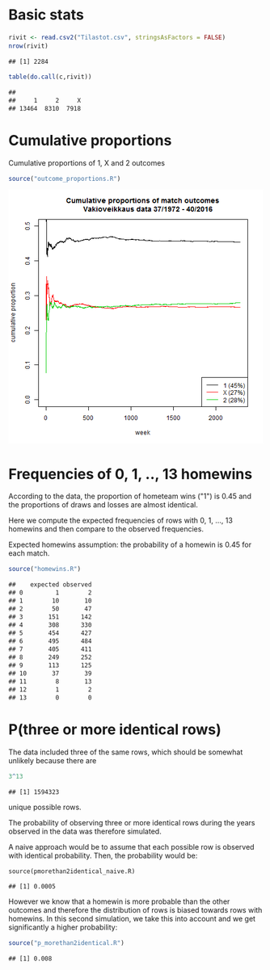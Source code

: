 



# Basic stats


```r
rivit <- read.csv2("Tilastot.csv", stringsAsFactors = FALSE)
nrow(rivit)
```

```
## [1] 2284
```

```r
table(do.call(c,rivit))
```

```
## 
##     1     2     X 
## 13464  8310  7918
```


# Cumulative proportions

Cumulative proportions of 1, X and 2 outcomes


```r
source("outcome_proportions.R")
```

![plot of chunk unnamed-chunk-2](figure/unnamed-chunk-2-1.png)

# Frequencies of 0, 1, .., 13 homewins

According to the data, the proportion of hometeam wins ("1") is 0.45 and the proportions of draws and losses are almost identical.  

Here we compute the expected frequencies of rows with 0, 1, ..., 13 homewins and then compare to the observed frequencies.  

Expected homewins assumption: the probability of a homewin is 0.45 for each match.


```r
source("homewins.R")
```

```
##    expected observed
## 0         1        2
## 1        10       10
## 2        50       47
## 3       151      142
## 4       308      330
## 5       454      427
## 6       495      484
## 7       405      411
## 8       249      252
## 9       113      125
## 10       37       39
## 11        8       13
## 12        1        2
## 13        0        0
```

# P(three or more identical rows)

The data included three of the same rows, which should be somewhat unlikely because there are 


```r
3^13
```

```
## [1] 1594323
```

unique possible rows.

The probability of observing three or more identical rows during the years observed in the data was therefore simulated. 

A naive approach would be to assume that each possible row is observed with identical probability. Then, the probability would be:

```{r}
source(pmorethan2identical_naive.R)
```

```
## [1] 0.0005
```

However we know that a homewin is more probable than the other outcomes and therefore the distribution of rows is biased towards rows with homewins. In this second simulation, we take this into account and we get significantly a higher probability:


```r
source("p_morethan2identical.R")
```

```
## [1] 0.008
```
